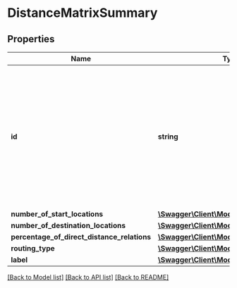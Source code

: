 # DistanceMatrixSummary

## Properties
Name | Type | Description | Notes
------------ | ------------- | ------------- | -------------
**id** | **string** | The ID of the distance matrix which is generated when the distance matrix is created. Use this ID to reference the matrix for further use. | [optional] 
**number_of_start_locations** | [**\Swagger\Client\Model\PositiveInteger**](PositiveInteger.md) |  | 
**number_of_destination_locations** | [**\Swagger\Client\Model\PositiveInteger**](PositiveInteger.md) |  | 
**percentage_of_direct_distance_relations** | [**\Swagger\Client\Model\Percent**](Percent.md) |  | 
**routing_type** | [**\Swagger\Client\Model\RoutingType**](RoutingType.md) |  | [optional] 
**label** | [**\Swagger\Client\Model\UserDefinedName**](UserDefinedName.md) |  | [optional] 

[[Back to Model list]](../../README.md#documentation-for-models) [[Back to API list]](../../README.md#documentation-for-api-endpoints) [[Back to README]](../../README.md)


